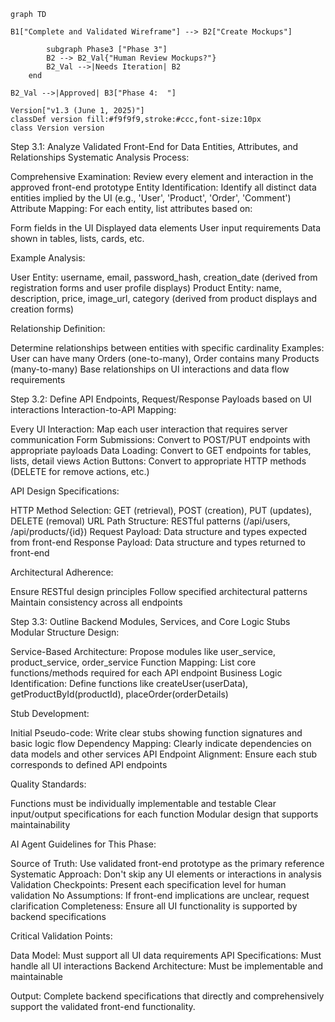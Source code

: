 
```mermaid
graph TD
    
B1["Complete and Validated Wireframe"] --> B2["Create Mockups"]

        subgraph Phase3 ["Phase 3"]
        B2 --> B2_Val{"Human Review Mockups?"}
        B2_Val -->|Needs Iteration| B2
    end

B2_Val -->|Approved| B3["Phase 4:  "]

Version["v1.3 (June 1, 2025)"]    
classDef version fill:#f9f9f9,stroke:#ccc,font-size:10px
class Version version

```

Step 3.1: Analyze Validated Front-End for Data Entities, Attributes, and Relationships
Systematic Analysis Process:

Comprehensive Examination: Review every element and interaction in the approved front-end prototype
Entity Identification: Identify all distinct data entities implied by the UI (e.g., 'User', 'Product', 'Order', 'Comment')
Attribute Mapping: For each entity, list attributes based on:

Form fields in the UI
Displayed data elements
User input requirements
Data shown in tables, lists, cards, etc.



Example Analysis:

User Entity: username, email, password_hash, creation_date (derived from registration forms and user profile displays)
Product Entity: name, description, price, image_url, category (derived from product displays and creation forms)

Relationship Definition:

Determine relationships between entities with specific cardinality
Examples: User can have many Orders (one-to-many), Order contains many Products (many-to-many)
Base relationships on UI interactions and data flow requirements

Step 3.2: Define API Endpoints, Request/Response Payloads based on UI interactions
Interaction-to-API Mapping:

Every UI Interaction: Map each user interaction that requires server communication
Form Submissions: Convert to POST/PUT endpoints with appropriate payloads
Data Loading: Convert to GET endpoints for tables, lists, detail views
Action Buttons: Convert to appropriate HTTP methods (DELETE for remove actions, etc.)

API Design Specifications:

HTTP Method Selection: GET (retrieval), POST (creation), PUT (updates), DELETE (removal)
URL Path Structure: RESTful patterns (/api/users, /api/products/{id})
Request Payload: Data structure and types expected from front-end
Response Payload: Data structure and types returned to front-end

Architectural Adherence:

Ensure RESTful design principles
Follow specified architectural patterns
Maintain consistency across all endpoints

Step 3.3: Outline Backend Modules, Services, and Core Logic Stubs
Modular Structure Design:

Service-Based Architecture: Propose modules like user_service, product_service, order_service
Function Mapping: List core functions/methods required for each API endpoint
Business Logic Identification: Define functions like createUser(userData), getProductById(productId), placeOrder(orderDetails)

Stub Development:

Initial Pseudo-code: Write clear stubs showing function signatures and basic logic flow
Dependency Mapping: Clearly indicate dependencies on data models and other services
API Endpoint Alignment: Ensure each stub corresponds to defined API endpoints

Quality Standards:

Functions must be individually implementable and testable
Clear input/output specifications for each function
Modular design that supports maintainability

AI Agent Guidelines for This Phase:

Source of Truth: Use validated front-end prototype as the primary reference
Systematic Approach: Don't skip any UI elements or interactions in analysis
Validation Checkpoints: Present each specification level for human validation
No Assumptions: If front-end implications are unclear, request clarification
Completeness: Ensure all UI functionality is supported by backend specifications

Critical Validation Points:

Data Model: Must support all UI data requirements
API Specifications: Must handle all UI interactions
Backend Architecture: Must be implementable and maintainable

Output: Complete backend specifications that directly and comprehensively support the validated front-end functionality.
